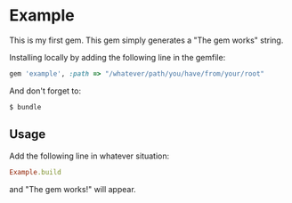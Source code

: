 # Example

This is my first gem. This gem simply generates a "The gem works" string.

Installing locally by adding the following line in the gemfile:

```ruby
gem 'example', :path => "/whatever/path/you/have/from/your/root"
```

And don't forget to:

    $ bundle

## Usage

Add the following line in whatever situation:

```ruby
Example.build
```

and "The gem works!" will appear.
